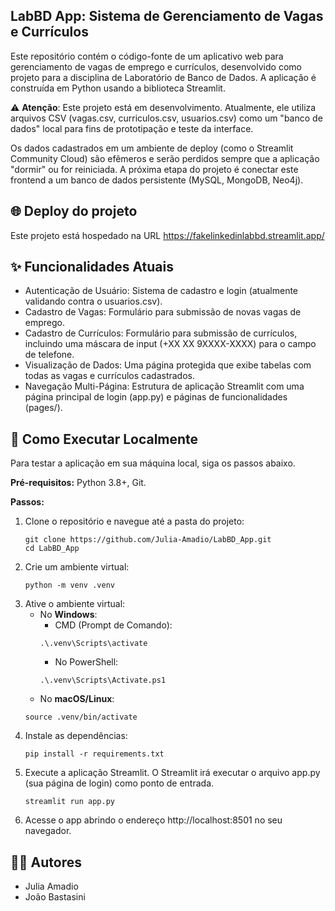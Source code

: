 ## LabBD App: Sistema de Gerenciamento de Vagas e Currículos

Este repositório contém o código-fonte de um aplicativo web para gerenciamento de vagas de emprego e currículos, desenvolvido como projeto para a disciplina de Laboratório de Banco de Dados. A aplicação é construída em Python usando a biblioteca Streamlit.

⚠️ **Atenção**: Este projeto está em desenvolvimento. Atualmente, ele utiliza arquivos CSV (vagas.csv, curriculos.csv, usuarios.csv) como um "banco de dados" local para fins de prototipação e teste da interface.

Os dados cadastrados em um ambiente de deploy (como o Streamlit Community Cloud) são efêmeros e serão perdidos sempre que a aplicação "dormir" ou for reiniciada. A próxima etapa do projeto é conectar este frontend a um banco de dados persistente (MySQL, MongoDB, Neo4j).

## 🌐 Deploy do projeto
Este projeto está hospedado na URL https://fakelinkedinlabbd.streamlit.app/

## ✨ Funcionalidades Atuais
- Autenticação de Usuário: Sistema de cadastro e login (atualmente validando contra o usuarios.csv).
- Cadastro de Vagas: Formulário para submissão de novas vagas de emprego.
- Cadastro de Currículos: Formulário para submissão de currículos, incluindo uma máscara de input (+XX XX 9XXXX-XXXX) para o campo de telefone.
- Visualização de Dados: Uma página protegida que exibe tabelas com todas as vagas e currículos cadastrados.
- Navegação Multi-Página: Estrutura de aplicação Streamlit com uma página principal de login (app.py) e páginas de funcionalidades (pages/).

## 🚀 Como Executar Localmente
Para testar a aplicação em sua máquina local, siga os passos abaixo.

**Pré-requisitos:** Python 3.8+, Git.

**Passos:**
1. Clone o repositório e navegue até a pasta do projeto:
    ```
    git clone https://github.com/Julia-Amadio/LabBD_App.git
    cd LabBD_App 
    ```
2. Crie um ambiente virtual:
    ```
    python -m venv .venv
    ```
3. Ative o ambiente virtual:
    - No **Windows**:
        - CMD (Prompt de Comando):
        ```
        .\.venv\Scripts\activate
        ```
        - No PowerShell:
        ```
        .\.venv\Scripts\Activate.ps1
        ```
    - No **macOS/Linux**:
    ```
    source .venv/bin/activate
    ```
4. Instale as dependências:
    ```
    pip install -r requirements.txt
    ```
5. Execute a aplicação Streamlit. O Streamlit irá executar o arquivo app.py (sua página de login) como ponto de entrada.
    ```
    streamlit run app.py
    ```
6. Acesse o app abrindo o endereço http://localhost:8501 no seu navegador.

## 👩‍💻 Autores
- Julia Amadio
- João Bastasini